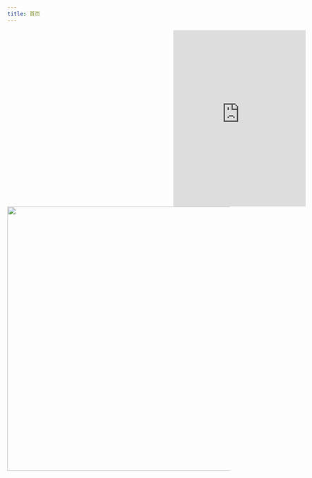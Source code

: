 ```yaml
---
title: 首页
---
```


<iframe src="https://discord.com/widget?id=774154428093169684&amp;theme=dark" allowtransparency="true" sandbox="allow-popups allow-popups-to-escape-sandbox allow-same-origin allow-scripts" style="float: right;margin-right: -172px;" width="300" height="400" frameborder="0"></iframe>

<img src="https://raw.githubusercontent.com/computerdiscuss/computerdiscuss.github.io/main/docs/11080499_954719721225450_7938736100747568296_o%20(1).jpg" width="600"/>
